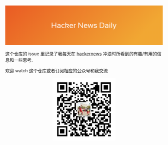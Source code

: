 ![](https://raw.githubusercontent.com/timqian/images/master/20190925153619.png)

这个仓库的 issue 里记录了我每天在 [hackernews](https://news.ycombinator.com/) 冲浪时所看到的有趣/有用的信息和一些思考.

欢迎 watch 这个仓库或者订阅相应的公众号和我交流


<p align="center">
  <img width="200" src="https://raw.githubusercontent.com/timqian/images/master/20190925152202.jpg">
</p>
